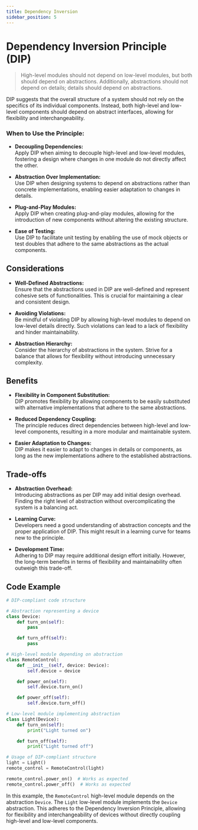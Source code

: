 ```yaml
---
title: Dependency Inversion
sidebar_position: 5
---
```


# Dependency Inversion Principle (DIP)

> High-level modules should not depend on low-level modules, but both should depend on abstractions. Additionally, abstractions should not depend on details; details should depend on abstractions.

DIP suggests that the overall structure of a system should not rely on the specifics of its individual components. Instead, both high-level and low-level components should depend on abstract interfaces, allowing for flexibility and interchangeability.

### When to Use the Principle:

- **Decoupling Dependencies:**\
  Apply DIP when aiming to decouple high-level and low-level modules, fostering a design where changes in one module do not directly affect the other.

- **Abstraction Over Implementation:**\
  Use DIP when designing systems to depend on abstractions rather than concrete implementations, enabling easier adaptation to changes in details.

- **Plug-and-Play Modules:**\
  Apply DIP when creating plug-and-play modules, allowing for the introduction of new components without altering the existing structure.

- **Ease of Testing:**\
   Use DIP to facilitate unit testing by enabling the use of mock objects or test doubles that adhere to the same abstractions as the actual components.

## Considerations

- **Well-Defined Abstractions:**\
  Ensure that the abstractions used in DIP are well-defined and represent cohesive sets of functionalities. This is crucial for maintaining a clear and consistent design.

- **Avoiding Violations:**\
  Be mindful of violating DIP by allowing high-level modules to depend on low-level details directly. Such violations can lead to a lack of flexibility and hinder maintainability.

- **Abstraction Hierarchy:**\
  Consider the hierarchy of abstractions in the system. Strive for a balance that allows for flexibility without introducing unnecessary complexity.

## Benefits

- **Flexibility in Component Substitution:**\
  DIP promotes flexibility by allowing components to be easily substituted with alternative implementations that adhere to the same abstractions.

- **Reduced Dependency Coupling:**\
  The principle reduces direct dependencies between high-level and low-level components, resulting in a more modular and maintainable system.

- **Easier Adaptation to Changes:**\
  DIP makes it easier to adapt to changes in details or components, as long as the new implementations adhere to the established abstractions.

## Trade-offs

- **Abstraction Overhead:**\
  Introducing abstractions as per DIP may add initial design overhead. Finding the right level of abstraction without overcomplicating the system is a balancing act.

- **Learning Curve:**\
  Developers need a good understanding of abstraction concepts and the proper application of DIP. This might result in a learning curve for teams new to the principle.

- **Development Time:**\
  Adhering to DIP may require additional design effort initially. However, the long-term benefits in terms of flexibility and maintainability often outweigh this trade-off.

## Code Example

```python
# DIP-compliant code structure

# Abstraction representing a device
class Device:
    def turn_on(self):
        pass

    def turn_off(self):
        pass

# High-level module depending on abstraction
class RemoteControl:
    def __init__(self, device: Device):
        self.device = device

    def power_on(self):
        self.device.turn_on()

    def power_off(self):
        self.device.turn_off()

# Low-level module implementing abstraction
class Light(Device):
    def turn_on(self):
        print("Light turned on")

    def turn_off(self):
        print("Light turned off")

# Usage of DIP-compliant structure
light = Light()
remote_control = RemoteControl(light)

remote_control.power_on()  # Works as expected
remote_control.power_off()  # Works as expected
```

In this example, the `RemoteControl` high-level module depends on the abstraction `Device`. The `Light` low-level module implements the `Device` abstraction. This adheres to the Dependency Inversion Principle, allowing for flexibility and interchangeability of devices without directly coupling high-level and low-level components.
